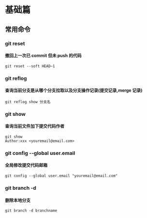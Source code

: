 # 基础篇

## 常用命令

### git reset 

#### 撤回上一次已 commit 但未 push 的代码

```shell
git reset --soft HEAD~1
```

### git reflog

#### 查询当前分支是从哪个分支拉取以及分支操作记录(提交记录,merge 记录)

```shell
git reflog show 分支名
```

### git show

#### 查询当前文件加下提交代码作者

```shell
git show
Author:xxx <youremail@email.com>
```

### git config --global user.email

#### 全局修改提交代码邮箱

```shell
git config --global user.email "youremail@email.com"
```

### git branch -d

#### 删除本地分支

```shell
git branch -d branchname
```